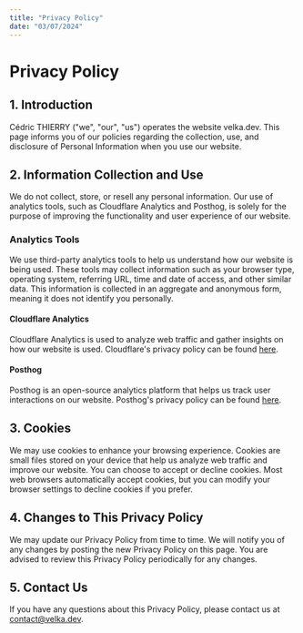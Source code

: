 ```yaml
---
title: "Privacy Policy"
date: "03/07/2024"
---
```


# Privacy Policy

## 1. Introduction

Cédric THIERRY ("we", "our", "us") operates the website velka.dev. This page informs you of our policies regarding the collection, use, and disclosure of Personal Information when you use our website.

## 2. Information Collection and Use

We do not collect, store, or resell any personal information. Our use of analytics tools, such as Cloudflare Analytics and Posthog, is solely for the purpose of improving the functionality and user experience of our website.

### Analytics Tools

We use third-party analytics tools to help us understand how our website is being used. These tools may collect information such as your browser type, operating system, referring URL, time and date of access, and other similar data. This information is collected in an aggregate and anonymous form, meaning it does not identify you personally.

#### Cloudflare Analytics

Cloudflare Analytics is used to analyze web traffic and gather insights on how our website is used. Cloudflare's privacy policy can be found [here](https://www.cloudflare.com/privacypolicy/).

#### Posthog

Posthog is an open-source analytics platform that helps us track user interactions on our website. Posthog's privacy policy can be found [here](https://posthog.com/privacy).

## 3. Cookies

We may use cookies to enhance your browsing experience. Cookies are small files stored on your device that help us analyze web traffic and improve our website. You can choose to accept or decline cookies. Most web browsers automatically accept cookies, but you can modify your browser settings to decline cookies if you prefer.

## 4. Changes to This Privacy Policy

We may update our Privacy Policy from time to time. We will notify you of any changes by posting the new Privacy Policy on this page. You are advised to review this Privacy Policy periodically for any changes.

## 5. Contact Us

If you have any questions about this Privacy Policy, please contact us at contact@velka.dev.